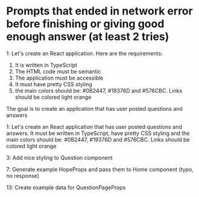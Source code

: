 # Prompts that ended in network error before finishing or giving good enough answer (at least 2 tries)

1: Let's create an React application. Here are the requirements:

1. It is written in TypeScript
2. The HTML code must be semantic
3. The application must be accessible
4. It must have pretty CSS styling
5. the main colors should be: #0B2447, #19376D and #576CBC. Links should be colored light orange

The goal is to create an application that has user posted questions and answers

1: Let's create an React application that has user posted questions and answers. It must be written in TypeScript, have pretty CSS styling and the main colors should be: #0B2447, #19376D and #576CBC.
Links should be colored light orange

3: Add nice styling to Question component

7: Generate example HopeProps and pass them to Home component (typo, no response)

13: Create example data for QuestionPageProps
